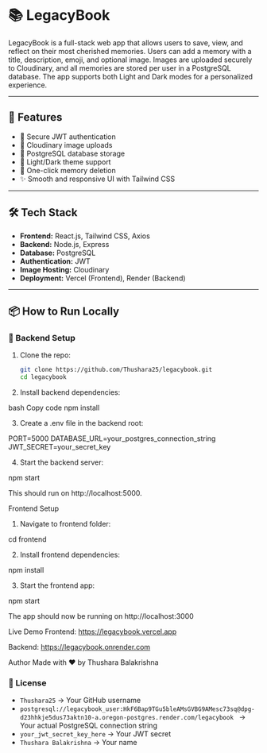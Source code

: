 # 📚 LegacyBook

LegacyBook is a full-stack web app that allows users to save, view, and reflect on their most cherished memories. Users can add a memory with a title, description, emoji, and optional image. Images are uploaded securely to Cloudinary, and all memories are stored per user in a PostgreSQL database. The app supports both Light and Dark modes for a personalized experience.

---

## 🚀 Features

- 🔐 Secure JWT authentication
- 📸 Cloudinary image uploads
- 💾 PostgreSQL database storage
- 🌙 Light/Dark theme support
- 🧠 One-click memory deletion
- ✨ Smooth and responsive UI with Tailwind CSS

---

## 🛠 Tech Stack

- **Frontend:** React.js, Tailwind CSS, Axios
- **Backend:** Node.js, Express
- **Database:** PostgreSQL
- **Authentication:** JWT
- **Image Hosting:** Cloudinary
- **Deployment:** Vercel (Frontend), Render (Backend)

---

## 📦 How to Run Locally

### 🧩 Backend Setup

1. Clone the repo:
   ```bash
   git clone https://github.com/Thushara25/legacybook.git
   cd legacybook


2. Install backend dependencies:

bash
Copy code
npm install

3. Create a .env file in the backend root:

PORT=5000
DATABASE_URL=your_postgres_connection_string
JWT_SECRET=your_secret_key

4. Start the backend server:

npm start

This should run on http://localhost:5000.

Frontend Setup

1. Navigate to frontend folder:

cd frontend

2. Install frontend dependencies:

npm install

3. Start the frontend app:

npm start

The app should now be running on http://localhost:3000


Live Demo
Frontend: https://legacybook.vercel.app

Backend: https://legacybook.onrender.com

Author
Made with ❤️ by Thushara Balakrishna

### 📜 License

- `Thushara25` → Your GitHub username  
- `postgresql://legacybook_user:HkF6Bap9TGu5bleAMsGVBG9AMesc73sq@dpg-d23hhkje5dus73aktn10-a.oregon-postgres.render.com/legacybook
` → Your actual PostgreSQL connection string  
- `your_jwt_secret_key_here` → Your JWT secret  
- `Thushara Balakrishna` → Your name  


